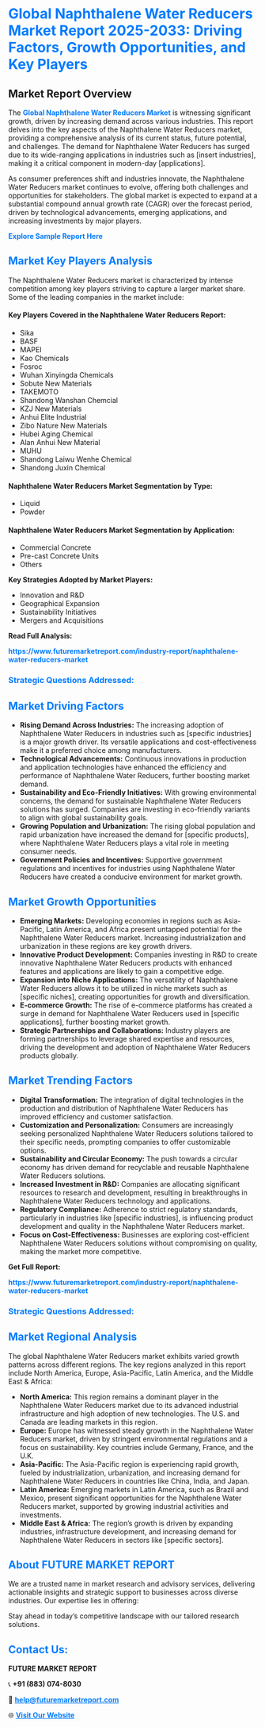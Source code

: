 <h1 style="color: #007BFF;">Global Naphthalene Water Reducers Market Report 2025-2033: Driving Factors, Growth Opportunities, and Key Players</h1>

<section id="overview">
<h2>Market Report Overview</h2>
<p>The <a href="https://www.futuremarketreport.com/industry-report/naphthalene-water-reducers-market" style="color: #007BFF; text-decoration: none;"><strong>Global Naphthalene Water Reducers Market</strong></a> is witnessing significant growth, driven by increasing demand across various industries. This report delves into the key aspects of the Naphthalene Water Reducers market, providing a comprehensive analysis of its current status, future potential, and challenges. The demand for Naphthalene Water Reducers has surged due to its wide-ranging applications in industries such as [insert industries], making it a critical component in modern-day [applications].</p>
<p>As consumer preferences shift and industries innovate, the Naphthalene Water Reducers market continues to evolve, offering both challenges and opportunities for stakeholders. The global market is expected to expand at a substantial compound annual growth rate (CAGR) over the forecast period, driven by technological advancements, emerging applications, and increasing investments by major players.</p>
</section>

<section id="overview">
<p><a href="https://www.futuremarketreport.com/request-sample/reportId=41810" style="color: #007BFF; text-decoration: none;"><strong>Explore Sample Report Here</strong></a></p>
</section>

<section id="key-players">
<h2 style="color: #007BFF;">Market Key Players Analysis</h2>
<p>The Naphthalene Water Reducers market is characterized by intense competition among key players striving to capture a larger market share. Some of the leading companies in the market include:</p>
<h4>Key Players Covered in the Naphthalene Water Reducers Report:</h4>
<ul><li>Sika</li><li>BASF</li><li>MAPEI</li><li>Kao Chemicals</li><li>Fosroc</li><li>Wuhan Xinyingda Chemicals</li><li>Sobute New Materials</li><li>TAKEMOTO</li><li>Shandong Wanshan Chemcial</li><li>KZJ New Materials</li><li>Anhui Elite Industrial</li><li>Zibo Nature New Materials</li><li>Hubei Aging Chemical</li><li>Alan Anhui New Material</li><li>MUHU</li><li>Shandong Laiwu Wenhe Chemical</li><li>Shandong Juxin Chemical</li></ul>
<h4>Naphthalene Water Reducers Market Segmentation by Type:</h4>
<ul><li>Liquid</li><li>Powder</li></ul>

<h4>Naphthalene Water Reducers Market Segmentation by Application:</h4>
<ul><li>Commercial Concrete</li><li>Pre-cast Concrete Units</li><li>Others</li></ul>
<p><strong>Key Strategies Adopted by Market Players:</strong></p>
<ul>
<li>Innovation and R&D</li>
<li>Geographical Expansion</li>
<li>Sustainability Initiatives</li>
<li>Mergers and Acquisitions</li>
</ul>
</section>

<section>
<p><strong>Read Full Analysis: </strong></p><a href="https://www.futuremarketreport.com/industry-report/naphthalene-water-reducers-market" style="color: #007BFF; text-decoration: none;"><strong>https://www.futuremarketreport.com/industry-report/naphthalene-water-reducers-market</strong></a>
<h3 style="color: #007BFF;">Strategic Questions Addressed:</h3>
</section>

<section id="driving-factors">
<h2 style="color: #007BFF;">Market Driving Factors</h2>
<ul>
<li><strong>Rising Demand Across Industries:</strong> The increasing adoption of Naphthalene Water Reducers in industries such as [specific industries] is a major growth driver. Its versatile applications and cost-effectiveness make it a preferred choice among manufacturers.</li>
<li><strong>Technological Advancements:</strong> Continuous innovations in production and application technologies have enhanced the efficiency and performance of Naphthalene Water Reducers, further boosting market demand.</li>
<li><strong>Sustainability and Eco-Friendly Initiatives:</strong> With growing environmental concerns, the demand for sustainable Naphthalene Water Reducers solutions has surged. Companies are investing in eco-friendly variants to align with global sustainability goals.</li>
<li><strong>Growing Population and Urbanization:</strong> The rising global population and rapid urbanization have increased the demand for [specific products], where Naphthalene Water Reducers plays a vital role in meeting consumer needs.</li>
<li><strong>Government Policies and Incentives:</strong> Supportive government regulations and incentives for industries using Naphthalene Water Reducers have created a conducive environment for market growth.</li>
</ul>
</section>

<section id="growth-opportunities">
<h2 style="color: #007BFF;">Market Growth Opportunities</h2>
<ul>
<li><strong>Emerging Markets:</strong> Developing economies in regions such as Asia-Pacific, Latin America, and Africa present untapped potential for the Naphthalene Water Reducers market. Increasing industrialization and urbanization in these regions are key growth drivers.</li>
<li><strong>Innovative Product Development:</strong> Companies investing in R&D to create innovative Naphthalene Water Reducers products with enhanced features and applications are likely to gain a competitive edge.</li>
<li><strong>Expansion into Niche Applications:</strong> The versatility of Naphthalene Water Reducers allows it to be utilized in niche markets such as [specific niches], creating opportunities for growth and diversification.</li>
<li><strong>E-commerce Growth:</strong> The rise of e-commerce platforms has created a surge in demand for Naphthalene Water Reducers used in [specific applications], further boosting market growth.</li>
<li><strong>Strategic Partnerships and Collaborations:</strong> Industry players are forming partnerships to leverage shared expertise and resources, driving the development and adoption of Naphthalene Water Reducers products globally.</li>
</ul>
</section>

<section id="trending-factors">
<h2 style="color: #007BFF;">Market Trending Factors</h2>
<ul>
<li><strong>Digital Transformation:</strong> The integration of digital technologies in the production and distribution of Naphthalene Water Reducers has improved efficiency and customer satisfaction.</li>
<li><strong>Customization and Personalization:</strong> Consumers are increasingly seeking personalized Naphthalene Water Reducers solutions tailored to their specific needs, prompting companies to offer customizable options.</li>
<li><strong>Sustainability and Circular Economy:</strong> The push towards a circular economy has driven demand for recyclable and reusable Naphthalene Water Reducers solutions.</li>
<li><strong>Increased Investment in R&D:</strong> Companies are allocating significant resources to research and development, resulting in breakthroughs in Naphthalene Water Reducers technology and applications.</li>
<li><strong>Regulatory Compliance:</strong> Adherence to strict regulatory standards, particularly in industries like [specific industries], is influencing product development and quality in the Naphthalene Water Reducers market.</li>
<li><strong>Focus on Cost-Effectiveness:</strong> Businesses are exploring cost-efficient Naphthalene Water Reducers solutions without compromising on quality, making the market more competitive.</li>
</ul>
</section>

<section>
<p><strong>Get Full Report: </strong></p><a href="https://www.futuremarketreport.com/industry-report/naphthalene-water-reducers-market" style="color: #007BFF; text-decoration: none;"><strong>https://www.futuremarketreport.com/industry-report/naphthalene-water-reducers-market</strong></a>
<h3 style="color: #007BFF;">Strategic Questions Addressed:</h3>
</section>


<section id="regional-analysis">
<h2 style="color: #007BFF;">Market Regional Analysis</h2>
<p>The global Naphthalene Water Reducers market exhibits varied growth patterns across different regions. The key regions analyzed in this report include North America, Europe, Asia-Pacific, Latin America, and the Middle East & Africa:</p>
<ul>
<li><strong>North America:</strong> This region remains a dominant player in the Naphthalene Water Reducers market due to its advanced industrial infrastructure and high adoption of new technologies. The U.S. and Canada are leading markets in this region.</li>
<li><strong>Europe:</strong> Europe has witnessed steady growth in the Naphthalene Water Reducers market, driven by stringent environmental regulations and a focus on sustainability. Key countries include Germany, France, and the U.K.</li>
<li><strong>Asia-Pacific:</strong> The Asia-Pacific region is experiencing rapid growth, fueled by industrialization, urbanization, and increasing demand for Naphthalene Water Reducers in countries like China, India, and Japan.</li>
<li><strong>Latin America:</strong> Emerging markets in Latin America, such as Brazil and Mexico, present significant opportunities for the Naphthalene Water Reducers market, supported by growing industrial activities and investments.</li>
<li><strong>Middle East & Africa:</strong> The region’s growth is driven by expanding industries, infrastructure development, and increasing demand for Naphthalene Water Reducers in sectors like [specific sectors].</li>
</ul>
</section>

<footer>
<h2 style="color: #007BFF;">About FUTURE MARKET REPORT</h2>
<p>We are a trusted name in market research and advisory services, delivering actionable insights and strategic support to businesses across diverse industries. Our expertise lies in offering:</p>

<p>Stay ahead in today’s competitive landscape with our tailored research solutions.</p>

<h2 style="color: #007BFF;">Contact Us:</h2>
<p><strong>FUTURE MARKET REPORT</strong></p>
<p>📞 <strong>+91 (883) 074-8030</strong></p>
<p>📧 <strong><a href="mailto:help@futuremarketreport.com" style="color: #007BFF;">help@futuremarketreport.com</a></strong></p>
<p>🌐 <strong><a href="https://www.futuremarketreport.com/" style="color: #007BFF;">Visit Our Website</a></strong></p>
</footer>